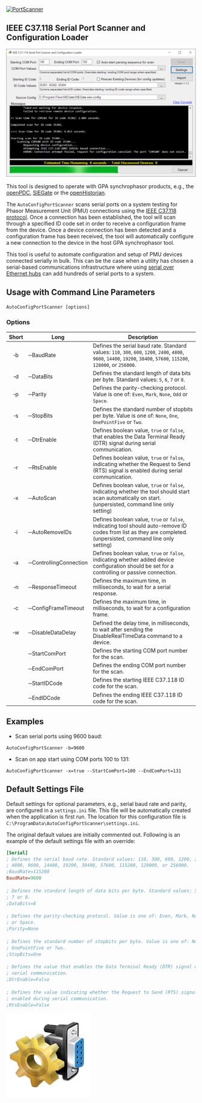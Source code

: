 [![PortScanner](https://gridprotectionalliance.org/images/products/productTitles75/ACPScanner.png)](https://gridprotectionalliance.github.io/PortScanner/)

## IEEE C37.118 Serial Port Scanner and Configuration Loader

![Screen Shot](ScreenShot.png)

This tool is designed to operate with GPA synchrophasor products, e.g., the [openPDC](https://github.com/GridProtectionAlliance/openPDC), [SIEGate](https://github.com/GridProtectionAlliance/SIEGate) or the [openHistorian](https://github.com/GridProtectionAlliance/openHistorian).

The `AutoConfigPortScanner` scans serial ports on a system testing for Phasor Measurement Unit (PMU) connections using the [IEEE C37.118 protocol](https://standards.ieee.org/standard/C37_118_1-2011.html). Once a connection has been established, the tool will scan through a specified ID code set in order to receive a configuration frame from the device. Once a device connection has been detected and a configuration frame has been received, the tool will automatically configure a new connection to the device in the host GPA synchrophasor tool.

This tool is useful to automate configuration and setup of PMU devices connected serially in bulk. This can be the case when a utility has chosen a serial-based communications infrastructure where using [serial over Ethernet hubs](https://www.digi.com/products/networking/infrastructure-management/serial-connectivity/terminal-servers/connectportlts) can add hundreds of serial ports to a system.

## Usage with Command Line Parameters
```shell
AutoConfigPortScanner [options]
```

### Options

| Short | Long | Description |
|:-----:| ---- | ----------- |
| &#x2011;b | &#x2011;&#x2011;BaudRate | Defines the serial baud rate. Standard values: `110`, `300`, `600`, `1200`, `2400`, `4800`, `9600`, `14400`, `19200`, `38400`, `57600`, `115200`, `128000`, or `256000`. |
| &#x2011;d | &#x2011;&#x2011;DataBits | Defines the standard length of data bits per byte. Standard values: `5`, `6`, `7` or `8`. |
| &#x2011;p | &#x2011;&#x2011;Parity | Defines the parity-checking protocol. Value is one of: `Even`, `Mark`, `None`, `Odd` or `Space`. |
| &#x2011;s | &#x2011;&#x2011;StopBits | Defines the standard number of stopbits per byte. Value is one of: `None`, `One`, `OnePointFive` or `Two`. |
| &#x2011;t | &#x2011;&#x2011;DtrEnable | Defines boolean value, `true` or `false`, that enables the Data Terminal Ready (DTR) signal during serial communication. |
| &#x2011;r | &#x2011;&#x2011;RtsEnable | Defines boolean value, `true` or `false`, indicating whether the Request to Send (RTS) signal is enabled during serial communication. |
| &#x2011;x | &#x2011;&#x2011;AutoScan | Defines boolean value, `true` or `false`, indicating whether the tool should start scan automatically on start. (unpersisted, command line only setting) |
| &#x2011;i | &#x2011;&#x2011;AutoRemoveIDs | Defines boolean value, `true` or `false`, indicating tool should auto-remove ID codes from list as they are completed. (unpersisted, command line only setting) |
| &#x2011;a | &#x2011;&#x2011;ControllingConnection | Defines boolean value, `true` or `false`, indicating whether added device configuration should be set for a controlling or passive connection. |
| &#x2011;n | &#x2011;&#x2011;ResponseTimeout | Defines the maximum time, in milliseconds, to wait for a serial response. |
| &#x2011;c | &#x2011;&#x2011;ConfigFrameTimeout | Defines the maximum time, in milliseconds, to wait for a configuration frame. |
| &#x2011;w | &#x2011;&#x2011;DisableDataDelay | Defined the delay time, in milliseconds, to wait after sending the DisableRealTimeData command to a device. |
| | &#x2011;&#x2011;StartComPort | Defines the starting COM port number for the scan. |
| | &#x2011;&#x2011;EndComPort | Defines the ending COM port number for the scan. |
| | &#x2011;&#x2011;StartIDCode | Defines the starting IEEE C37.118 ID code for the scan. |
| | &#x2011;&#x2011;EndIDCode | Defines the ending IEEE C37.118 ID code for the scan. |

## Examples
* Scan serial ports using 9600 baud:
```shell
AutoConfigPortScanner -b=9600
```

* Scan on app start using COM ports 100 to 131:
```shell
AutoConfigPortScanner -x=true --StartComPort=100 --EndComPort=131
```

## Default Settings File
Default settings for optional parameters, e.g., serial baud rate and parity, are configured in a `settings.ini` file. This file will be automatically created when the application is first run. The location for this configuration file is `C:\ProgramData\AutoConfigPortScanner\settings.ini`.

The original default values are initially commented out. Following is an example of the default settings file with an override:

```ini
[Serial]
; Defines the serial baud rate. Standard values: 110, 300, 600, 1200, 2400,
; 4800, 9600, 14400, 19200, 38400, 57600, 115200, 128000, or 256000.
;BaudRate=115200
BaudRate=9600

; Defines the standard length of data bits per byte. Standard values: 5, 6,
; 7 or 8.
;DataBits=8

; Defines the parity-checking protocol. Value is one of: Even, Mark, None, Odd
; or Space.
;Parity=None

; Defines the standard number of stopbits per byte. Value is one of: None, One,
; OnePointFive or Two.
;StopBits=One

; Defines the value that enables the Data Terminal Ready (DTR) signal during
; serial communication.
;DtrEnable=False

; Defines the value indicating whether the Request to Send (RTS) signal is
; enabled during serial communication.
;RtsEnable=False
```
![PortScanner](PortScanner.png)
